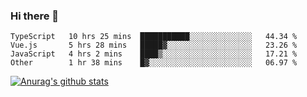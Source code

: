 ### Hi there 👋



<!--
**webB1an/webB1an** is a ✨ _special_ ✨ repository because its `README.md` (this file) appears on your GitHub profile.

Here are some ideas to get you started:

- 🔭 I’m currently working on ...
- 🌱 I’m currently learning ...
- 👯 I’m looking to collaborate on ...
- 🤔 I’m looking for help with ...
- 💬 Ask me about ...
- 📫 How to reach me: ...
- 😄 Pronouns: ...
- ⚡ Fun fact: ...
-->

<!--START_SECTION:waka-->

```text
TypeScript   10 hrs 25 mins  ███████████░░░░░░░░░░░░░░   44.34 %
Vue.js       5 hrs 28 mins   █████▓░░░░░░░░░░░░░░░░░░░   23.26 %
JavaScript   4 hrs 2 mins    ████▒░░░░░░░░░░░░░░░░░░░░   17.21 %
Other        1 hr 38 mins    █▓░░░░░░░░░░░░░░░░░░░░░░░   06.97 %
```

<!--END_SECTION:waka-->


[![Anurag's github stats](https://github-readme-stats.vercel.app/api?username=webB1an&show_icons=true&theme=radical)](https://github.com/anuraghazra/github-readme-stats)

